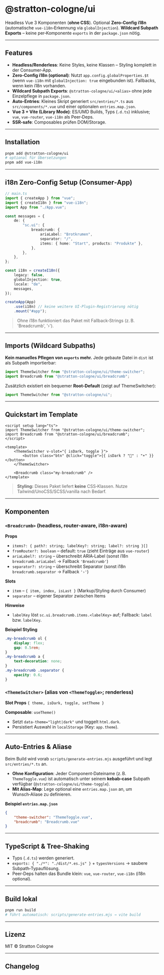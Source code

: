 # @stratton-cologne/ui

Headless Vue 3 Komponenten (**ohne CSS**). Optional **Zero‑Config i18n** (automatische `vue-i18n`‑Erkennung via `globalInjection`). **Wildcard Subpath Exports** – keine per‑Komponente `exports` in der `package.json` nötig.

---

## Features

-   **Headless/Renderless**: Keine Styles, keine Klassen – Styling komplett in der Consumer‑App.
-   **Zero‑Config i18n (optional)**: Nutzt `app.config.globalProperties.$t` (wenn `vue-i18n` mit `globalInjection: true` eingebunden ist). Fallbacks, wenn kein i18n vorhanden.
-   **Wildcard Subpath Exports**: `@stratton-cologne/ui/<alias>` ohne jede Einzelpflege in `package.json`.
-   **Auto‑Entries**: Kleines Skript generiert `src/entries/*.ts` aus `src/components/*.vue` und einer optionalen `entries.map.json`.
-   **Vue 3 + Vite (Library Mode)**: ES/UMD Builds, Typs (`.d.ts`) inklusive; `vue`, `vue-router`, `vue-i18n` als Peer‑Deps.
-   **SSR‑safe**: Composables prüfen DOM/Storage.

---

## Installation

```bash
pnpm add @stratton-cologne/ui
# optional für Übersetzungen
pnpm add vue-i18n
```

---

## i18n Zero‑Config Setup (Consumer‑App)

```ts
// main.ts
import { createApp } from "vue";
import { createI18n } from "vue-i18n";
import App from "./App.vue";

const messages = {
    de: {
        "sc.ui": {
            breadcrumb: {
                ariaLabel: "Brotkrumen",
                separator: "/",
                items: { home: "Start", products: "Produkte" },
            },
        },
    },
};

const i18n = createI18n({
    legacy: false,
    globalInjection: true,
    locale: "de",
    messages,
});

createApp(App)
    .use(i18n) // keine weitere UI-Plugin-Registrierung nötig
    .mount("#app");
```

> Ohne i18n funktioniert das Paket mit Fallback‑Strings (z. B. 'Breadcrumb', '›').

---

## Imports (Wildcard Subpaths)

**Kein manuelles Pflegen von `exports` mehr.** Jede gebaute Datei in `dist` ist als Subpath importierbar:

```ts
import ThemeSwitcher from "@stratton-cologne/ui/theme-switcher";
import Breadcrumb from "@stratton-cologne/ui/breadcrumb";
```

Zusätzlich existiert ein bequemer **Root‑Default** (zeigt auf ThemeSwitcher):

```ts
import ThemeSwitcher from "@stratton-cologne/ui";
```

---

## Quickstart im Template

```vue
<script setup lang="ts">
import ThemeSwitcher from "@stratton-cologne/ui/theme-switcher";
import Breadcrumb from "@stratton-cologne/ui/breadcrumb";
</script>

<template>
    <ThemeSwitcher v-slot="{ isDark, toggle }">
        <button class="btn" @click="toggle">{{ isDark ? "🌙" : "☀️" }}</button>
    </ThemeSwitcher>

    <Breadcrumb class="my-breadcrumb" />
</template>
```

> **Styling:** Dieses Paket liefert **keine** CSS‑Klassen. Nutze Tailwind/UnoCSS/SCSS/vanilla nach Bedarf.

---

## Komponenten

### `<Breadcrumb>` (headless, router‑aware, i18n‑aware)

**Props**

-   `items?: { path?: string; labelKey?: string; label?: string }[]`
-   `fromRouter?: boolean` – default: `true` (zieht Einträge aus `vue-router`)
-   `ariaLabel?: string` – überschreibt ARIA‑Label (sonst i18n `breadcrumb.ariaLabel` → Fallback `'Breadcrumb'`)
-   `separator?: string` – überschreibt Separator (sonst i18n `breadcrumb.separator` → Fallback `'›'`)

**Slots**

-   `item` – `{ item, index, isLast }` (Markup/Styling durch Consumer)
-   `separator` – eigener Separator zwischen Items

**Hinweise**

-   `labelKey` löst `sc.ui.breadcrumb.items.<labelKey>` auf; Fallback: `label` bzw. `labelKey`.

**Beispiel Styling**

```css
.my-breadcrumb ol {
    display: flex;
    gap: 0.5rem;
}
.my-breadcrumb a {
    text-decoration: none;
}
.my-breadcrumb .separator {
    opacity: 0.6;
}
```

### `<ThemeSwitcher>` (alias von `<ThemeToggle>`; renderless)

**Slot Props** `{ theme, isDark, toggle, setTheme }`

**Composable**: `useTheme()`

-   Setzt `data-theme="light|dark"` und toggelt `html.dark`.
-   Persistiert Auswahl in `localStorage` (Key: `app.theme`).

---

## Auto‑Entries & Aliase

Beim Build wird vorab `scripts/generate-entries.mjs` ausgeführt und legt `src/entries/*.ts` an.

-   **Ohne Konfiguration**: Jeder Component‑Dateiname (z. B. `ThemeToggle.vue`) ist automatisch unter seinem **kebab‑case** Subpath verfügbar (`@stratton-cologne/ui/theme-toggle`).
-   **Mit Alias‑Map**: Lege optional eine `entries.map.json` an, um Wunsch‑Aliase zu definieren.

**Beispiel `entries.map.json`**

```json
{
    "theme-switcher": "ThemeToggle.vue",
    "breadcrumb": "Breadcrumb.vue"
}
```

---

## TypeScript & Tree‑Shaking

-   Typs (`.d.ts`) werden generiert.
-   `exports: { "./*": "./dist/*.es.js" }` + `typesVersions` → saubere Subpath‑Typauflösung.
-   Peer‑Deps halten das Bundle klein: `vue`, `vue-router`, `vue-i18n` (i18n optional).

---

## Build lokal

```bash
pnpm run build
# führt automatisch: scripts/generate-entries.mjs → vite build
```

---

## Lizenz

MIT © Stratton Cologne

---

## Changelog
